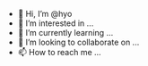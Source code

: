 - 👋 Hi, I’m @hyo
- 👀 I’m interested in ...
- 🌱 I’m currently learning ...
- 💞️ I’m looking to collaborate on ...
- 📫 How to reach me ...

<!---
hide-hyo/hide-hyo is a ✨ special ✨ repository because its `README.md` (this file) appears on your GitHub profile.
You can click the Preview link to take a look at your changes.
--->
